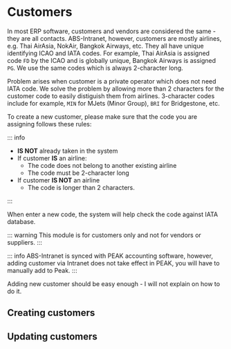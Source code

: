 # Customers

In most ERP software, customers and vendors are considered the same - they are all contacts. ABS-Intranet, however, customers are mostly airlines, e.g. Thai AirAsia, NokAir, Bangkok Airways, etc. They all have unique identifying ICAO and IATA codes. For example, Thai AirAsia is assigned code `FD` by the ICAO and is globally unique, Bangkok Airways is assigned `PG`. We use the same codes which is always 2-character long.

Problem arises when customer is a private operator which does not need IATA code. We solve the problem by allowing more than 2 characters for the customer code to easily distiguish them from airlines. 3-character codes include for example, `MIN` for MJets (Minor Group), `BRI` for Bridgestone, etc.

To create a new customer, please make sure that the code you are assigning follows these rules:

::: info

- **IS NOT** already taken in the system
- If customer **IS** an airline:
  - The code does not belong to another existing airline
  - The code must be 2-character long
- If customer **IS NOT** an airline
  - The code is longer than 2 characters.

:::

When enter a new code, the system will help check the code against IATA database.

::: warning
This module is for customers only and not for vendors or suppliers.
:::

::: info
ABS-Intranet is synced with PEAK accounting software, however, adding customer via Intranet does not take effect in PEAK, you will have to manually add to Peak.
:::

Adding new customer should be easy enough - I will not explain on how to do it.

## Creating customers

## Updating customers
